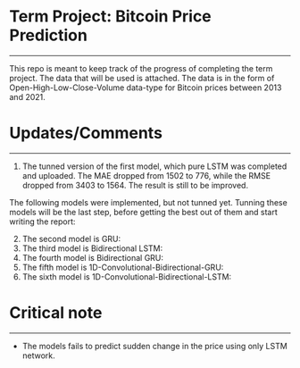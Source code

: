 # Term Project: Bitcoin Price Prediction
-------------------------------------------------
This repo is meant to keep track of the progress of completing the term project.
The data that will be used is attached.
The data is in the form of Open-High-Low-Close-Volume data-type for Bitcoin prices between 2013 and 2021.

# Updates/Comments
--------------------------------------------------------
1. The tunned version of the first model, which pure LSTM was completed and uploaded. The MAE dropped from 1502 to 776, while the RMSE dropped from 3403 to 1564.
The result is still to be improved. 

The following models were implemented, but not tunned yet. Tunning these models will be the last step, before getting the best out of them and start writing the report:

2. The second model is GRU:
3. The third model is Bidirectional LSTM:
4. The fourth model is Bidirectional GRU:
5. The fifth model is 1D-Convolutional-Bidirectional-GRU:
6. The sixth model is 1D-Convolutional-Bidirectional-LSTM:


# Critical note
------------------------------------------------------
* The models fails to predict sudden change in the price using only LSTM network.

